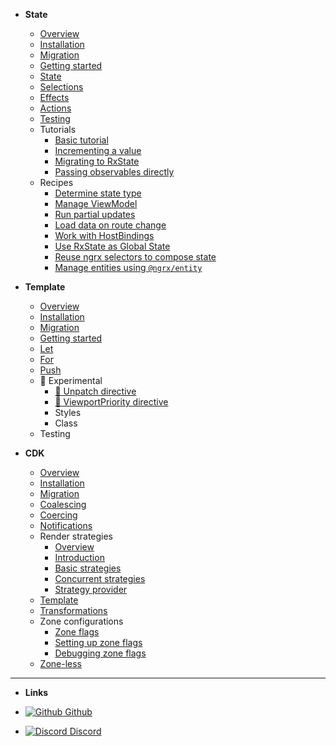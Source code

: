 <!-- - **@rx-angular/template [BETA]** -->

- **State**
  - [Overview](/web/state/overview.md)
  - [Installation](/web/state/installation.md)
  - [Migration](/web/state/migration.md)
  - [Getting started](/web/state/getting-started.md)
  - [State](/web/state/state.md)
  - [Selections](/web/state/selections.md)
  - [Effects](/)
  - [Actions](/)
  - [Testing](/)
  - Tutorials
    - [Basic tutorial](/web/state/tutorials/basic-tutorial.md)
    - [Incrementing a value](/web/state/tutorials/incrementing-value.md)
    - [Migrating to RxState](/web/state/tutorials/from-imperative-to-reactive.md)
    - [Passing observables directly](/web/state/tutorials/passing-observables.md)
  - Recipes
    - [Determine state type](/web/state/howtos/determine-state.md)
    - [Manage ViewModel](/web/state/howtos/manage-viewmodel.md)
    - [Run partial updates](/web/state/howtos/partial-updates.md)
    - [Load data on route change](/web/state/howtos/load-data-on-route-change.md)
    - [Work with HostBindings](/web/state/howtos/hostbindings.md)
    - [Use RxState as Global State](/web/state/howtos/rx-state-as-global-state.md)
    - [Reuse ngrx selectors to compose state](/web/state/integrations/compose-state-using-ngrx-selectors.md)
    - [Manage entities using `@ngrx/entity`](/web/state/integrations/manage-entities-ngrx.md)


- **Template**
  - [Overview](/)
  - [Installation](/)
  - [Migration](/)
  - [Getting started](/)
  - [Let](/)
  - [For](/)
  - [Push](/)
  - 🔬 Experimental
    - [🧪 Unpatch directive](/)
    - [🧪 ViewportPriority directive](/)
    - Styles
    - Class
  - Testing

- **CDK**
  - [Overview](/web/cdk/overview.md)
  - [Installation](/web/cdk/installation.md) 
  - [Migration](/web/cdk/migration.md)
  - [Coalescing](/web/cdk/coalescing.md)
  - [Coercing](/web/cdk/coercing.md)
  - [Notifications](/web/cdk/notifications.md)
  - Render strategies
    - [Overview](/web/cdk/render-strategies/overview.md)
    - [Introduction](/web/cdk/render-strategies/introduction.md)
    - [Basic strategies](/web/cdk/render-strategies/basic-strategies.md)
    - [Concurrent strategies](/web/cdk/render-strategies/concurrent-strategies.md)
    - [Strategy provider](/web/cdk/render-strategies/strategy-provider.md)
  - [Template](/web/cdk/template.md)
  - [Transformations](/web/cdk/transformations/transformation-helpers.md)
  - Zone configurations
    - [Zone flags](/web/cdk/zone-configuration/zone-flags.md)
    - [Setting up zone flags](/web/cdk/zone-configuration/how-to-setup-zone-flags.md)
    - [Debugging zone flags](/web/cdk/zone-configuration/how-to-debug-zone-flags.md)
  - [Zone-less](/web/cdk/zone-less.md)
    
---

- **Links**

- [![Github](https://icongr.am/simple/github.svg?color=808080&size=24) Github](https://github.com/rx-angular/rx-angular)
- [![Discord](https://icongr.am/material/discord.svg?size=24&color=7289da) Discord](https://discord.com/invite/XWWGZsQ)
